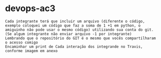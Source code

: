 # devops-ac3

    Cada integrante terá que incluir um arquivo (diferente o código, exemplo coloquei um código que faz a soma de 1 +1 em python, o amiguinho não pode usar o mesmo código) utilizando sua conta do git. (Se algum integrante não enviar arquivo -1 por integrante)
    Lembrando que o repositório do GIT é o mesmo que vocês compartilharam o acesso comigo
    Encaminhar um print de Cada interação dos integrande no Travis, conforme imagem em anexo
